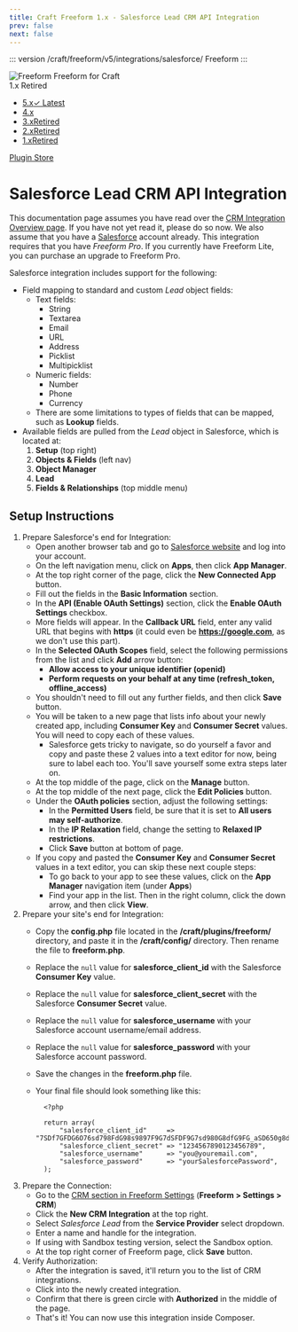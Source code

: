 ```yaml
---
title: Craft Freeform 1.x - Salesforce Lead CRM API Integration
prev: false
next: false
---
```


::: version /craft/freeform/v5/integrations/salesforce/
Freeform
:::

<div id="pr-heading">
    <img src="https://docs.solspace.com/extras/icons/products/freeform-icon.png" alt="Freeform" class="pr-image">
    <span class="pr-name">Freeform</span>
    <span class="pr-category">for Craft</span>
    <div class="pr-v-wrapper">
        <div class="pr-v">
            <span class="pr-v-v">1.x</span>
            <span class="pr-v-type pr-retired">Retired</span>
            <span class="pr-v-arrow arrow down"></span>
        </div>
        <ul class="pr-v-list">
            <li><a href="/craft/freeform/v5/">5.x<span class="pr-v-type pr-latest">✓ Latest</span></a></li>
            <li><a href="/craft/freeform/v4/">4.x</a></li>
            <li><a href="/craft/freeform/v3/">3.x<span class="pr-v-type pr-retired">Retired</span></a></li>
            <li><a href="/craft/freeform/v2/">2.x<span class="pr-v-type pr-retired">Retired</span></a></li>
            <li><a href="/craft/freeform/v1/">1.x<span class="pr-v-type pr-retired">Retired</span></a></li>
        </ul>
    </div>
    <div class="pr-buy">
        <a href="https://plugins.craftcms.com/freeform" class="button button-blue"><span class="external-url">Plugin Store</span></a>
    </div>
</div>

<span class="page-section"></span>

# Salesforce Lead CRM API Integration

This documentation page assumes you have read over the [CRM Integration Overview page](README.md). If you have not yet read it, please do so now. We also assume that you have a [Salesforce](https://www.salesforce.com) account already. This integration requires that you have *Freeform Pro*. If you currently have Freeform Lite, you can purchase an upgrade to Freeform Pro.

Salesforce integration includes support for the following:

* Field mapping to standard and custom *Lead* object fields:
	* Text fields:
		* String
		* Textarea
		* Email
		* URL
		* Address
		* Picklist
		* Multipicklist
	* Numeric fields:
		* Number
		* Phone
		* Currency
	* There are some limitations to types of fields that can be mapped, such as **Lookup** fields.
* Available fields are pulled from the *Lead* object in Salesforce, which is located at:
	1. **Setup** (top right)
	2. **Objects & Fields** (left nav)
	3. **Object Manager**
	4. **Lead**
	5. **Fields & Relationships** (top middle menu)


## Setup Instructions

1. Prepare Salesforce's end for Integration:
	* Open another browser tab and go to [Salesforce website](https://login.salesforce.com) and log into your account.
	* On the left navigation menu, click on **Apps**, then click **App Manager**.
	* At the top right corner of the page, click the **New Connected App** button.
	* Fill out the fields in the **Basic Information** section.
	* In the **API (Enable OAuth Settings)** section, click the **Enable OAuth Settings** checkbox.
	* More fields will appear. In the **Callback URL** field, enter any valid URL that begins with **https** (it could even be **https://google.com**, as we don't use this part).
	* In the **Selected OAuth Scopes** field, select the following permissions from the list and click **Add** arrow button:
		* **Allow access to your unique identifier (openid)**
		* **Perform requests on your behalf at any time (refresh_token, offline_access)**
	* You shouldn't need to fill out any further fields, and then click **Save** button.
	* You will be taken to a new page that lists info about your newly created app, including **Consumer Key** and **Consumer Secret** values. You will need to copy each of these values.
		* Salesforce gets tricky to navigate, so do yourself a favor and copy and paste these 2 values into a text editor for now, being sure to label each too. You'll save yourself some extra steps later on.
	* At the top middle of the page, click on the **Manage** button.
	* At the top middle of the next page, click the **Edit Policies** button.
	* Under the **OAuth policies** section, adjust the following settings:
		* In the **Permitted Users** field, be sure that it is set to **All users may self-authorize**.
		* In the **IP Relaxation** field, change the setting to **Relaxed IP restrictions**.
		* Click **Save** button at bottom of page.
	* If you copy and pasted the **Consumer Key** and **Consumer Secret** values in a text editor, you can skip these next couple steps:
		* To go back to your app to see these values, click on the **App Manager** navigation item (under **Apps**)
		* Find your app in the list. Then in the right column, click the down arrow, and then click **View**.
2. Prepare your site's end for Integration:
	* Copy the **config.php** file located in the **/craft/plugins/freeform/** directory, and paste it in the **/craft/config/** directory. Then rename the file to **freeform.php**.
	* Replace the `null` value for **salesforce_client_id** with the Salesforce **Consumer Key** value.
	* Replace the `null` value for **salesforce_client_secret** with the Salesforce **Consumer Secret** value.
	* Replace the `null` value for **salesforce_username** with your Salesforce account username/email address.
	* Replace the `null` value for **salesforce_password** with your Salesforce account password.
	* Save the changes in the **freeform.php** file.
	* Your final file should look something like this:

			<?php

			return array(
				"salesforce_client_id"     => "7SDf7GFDG6O76sd798FdG98s9897F9G7dSFDF9G7sd980G8dfG9FG_aSD650g8dsh7D98g79Fs98ds0788Ps",
				"salesforce_client_secret" => "1234567890123456789",
				"salesforce_username"      => "you@youremail.com",
				"salesforce_password"      => "yourSalesforcePassword",
			);

3. Prepare the Connection:
	* Go to the [CRM section in Freeform Settings](../../setup/settings.md#crm) (**Freeform > Settings > CRM**)
	* Click the **New CRM Integration** at the top right.
	* Select *Salesforce Lead* from the **Service Provider** select dropdown.
	* Enter a name and handle for the integration.
	* If using with Sandbox testing version, select the Sandbox option.
	* At the top right corner of Freeform page, click **Save** button.
4. Verify Authorization:
	* After the integration is saved, it'll return you to the list of CRM integrations.
	* Click into the newly created integration.
	* Confirm that there is green circle with **Authorized** in the middle of the page.
	* That's it! You can now use this integration inside Composer.
